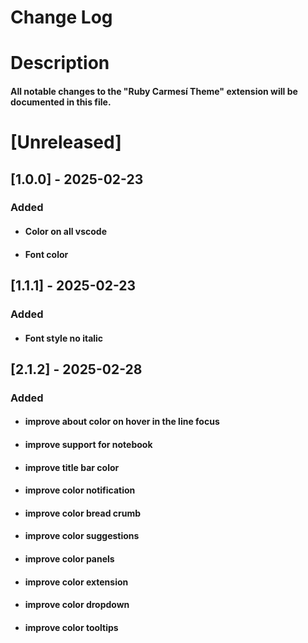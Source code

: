 # Change Log

# Description
#### All notable changes to the "Ruby Carmesí Theme" extension will be documented in this file.

# [Unreleased]

## [1.0.0] - 2025-02-23

### Added
- #### Color on all vscode
- #### Font color


## [1.1.1] - 2025-02-23

### Added
- #### Font style no italic


## [2.1.2] - 2025-02-28

### Added
- #### improve about color on hover in the line focus
- #### improve support for notebook
- #### improve title bar color
- #### improve color notification
- #### improve color bread crumb
- #### improve color suggestions
- #### improve color panels
- #### improve color extension
- #### improve color dropdown
- #### improve color tooltips